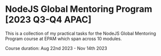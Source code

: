# NodeJS Global Mentoring Program [2023 Q3-Q4 APAC]

This is a collection of my practical tasks for the NodeJS Global Mentoring Program course at EPAM which span across 10 modules.

Course duration: Aug 22nd 2023 - Nov 14th 2023